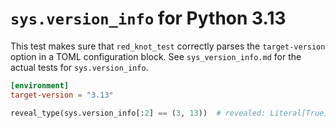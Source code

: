 # `sys.version_info` for Python 3.13

This test makes sure that `red_knot_test` correctly parses the `target-version` option in a TOML
configuration block. See `sys_version_info.md` for the actual tests for `sys.version_info`.

```toml
[environment]
target-version = "3.13"
```

```py
reveal_type(sys.version_info[:2] == (3, 13))  # revealed: Literal[True]
```
